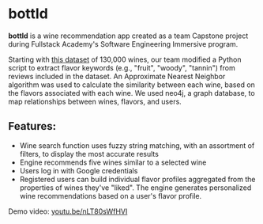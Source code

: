# bottld

**bottld** is a wine recommendation app created as a team Capstone project during Fullstack Academy's Software Engineering Immersive program.

Starting with [this dataset](https://www.kaggle.com/zynicide/wine-reviews) of 130,000 wines, our team modified a Python script to extract flavor keywords (e.g., "fruit", "woody", "tannin") from reviews included in the dataset. An Approximate Nearest Neighbor algorithm was used to calculate the similarity between each wine, based on the flavors associated with each wine. We used neo4j, a graph database, to map relationships between wines, flavors, and users.

## Features: 
* Wine search function uses fuzzy string matching, with an assortment of filters, to display the most accurate results
* Engine recommends five wines similar to a selected wine
* Users log in with Google credentials
* Registered users can build individual flavor profiles aggregated from the properties of wines they've "liked". The engine generates personalized wine recommendations based on a user's flavor profile.

Demo video: [youtu.be/nLT80sWfHVI](https://youtu.be/nLT80sWfHVI)
